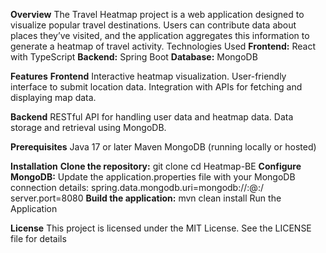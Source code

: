 **Overview**
The Travel Heatmap project is a web application designed to visualize popular travel destinations. Users can contribute data about places they’ve visited, and the application aggregates this information to generate a heatmap of travel activity.
Technologies Used
**Frontend:** React with TypeScript
**Backend:** Spring Boot
**Database:** MongoDB

**Features**
**Frontend**
Interactive heatmap visualization.
User-friendly interface to submit location data.
Integration with APIs for fetching and displaying map data.

**Backend**
RESTful API for handling user data and heatmap data.
Data storage and retrieval using MongoDB.

**Prerequisites**
Java 17 or later
Maven
MongoDB (running locally or hosted)

**Installation**
**Clone the repository:**
git clone [<backend-repo-url>](https://github.com/lavanyasoundar17/Heatmap-BE.git)
cd Heatmap-BE
**Configure MongoDB:**
Update the application.properties file with your MongoDB connection details:
spring.data.mongodb.uri=mongodb://<username>:<password>@<host>:<port>/<database> server.port=8080
**Build the application:**
mvn clean install
Run the Application

**License**
This project is licensed under the MIT License. See the LICENSE file for details



